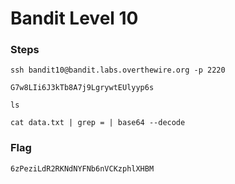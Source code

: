 # Bandit Level 10

### Steps

`ssh bandit10@bandit.labs.overthewire.org -p 2220`

`G7w8LIi6J3kTb8A7j9LgrywtEUlyyp6s`

`ls`

`cat data.txt | grep = | base64 --decode`

### Flag

`6zPeziLdR2RKNdNYFNb6nVCKzphlXHBM`
